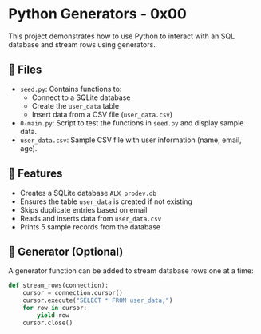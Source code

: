 # Python Generators - 0x00

This project demonstrates how to use Python to interact with an SQL database and stream rows using generators.

## 📁 Files

- `seed.py`: Contains functions to:
  - Connect to a SQLite database
  - Create the `user_data` table
  - Insert data from a CSV file (`user_data.csv`)
- `0-main.py`: Script to test the functions in `seed.py` and display sample data.
- `user_data.csv`: Sample CSV file with user information (name, email, age).

## 🧪 Features

- Creates a SQLite database `ALX_prodev.db`
- Ensures the table `user_data` is created if not existing
- Skips duplicate entries based on email
- Reads and inserts data from `user_data.csv`
- Prints 5 sample records from the database

## 🧵 Generator (Optional)

A generator function can be added to stream database rows one at a time:

```python
def stream_rows(connection):
    cursor = connection.cursor()
    cursor.execute("SELECT * FROM user_data;")
    for row in cursor:
        yield row
    cursor.close()
